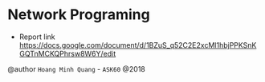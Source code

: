 # Network Programing

* Report link https://docs.google.com/document/d/1BZuS_q52C2E2xcMl1hbjPPKSnKGQTnMCKQPhrsw8W6Y/edit


@author `Hoang Minh Quang` - `ASK60` @2018
